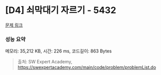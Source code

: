 # [D4] 쇠막대기 자르기 - 5432 

[문제 링크](https://swexpertacademy.com/main/code/problem/problemDetail.do?contestProbId=AWVl47b6DGMDFAXm) 

### 성능 요약

메모리: 35,212 KB, 시간: 226 ms, 코드길이: 863 Bytes



> 출처: SW Expert Academy, https://swexpertacademy.com/main/code/problem/problemList.do